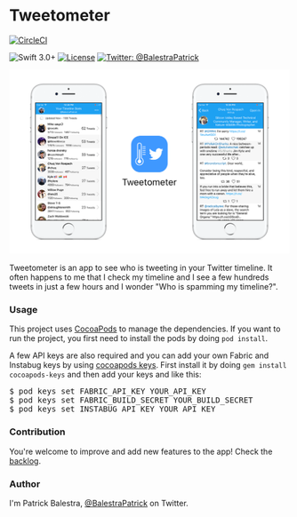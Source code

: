 # Tweetometer

[![CircleCI](https://circleci.com/gh/BalestraPatrick/Tweetometer.svg?style=svg)](https://circleci.com/gh/BalestraPatrick/Tweetometer)

![Swift 3.0+](https://img.shields.io/badge/Swift-3.0%2B-orange.svg)
[![License](https://img.shields.io/badge/License-%40MIT-lightgrey.svg)](https://raw.githubusercontent.com/BalestraPatrick/Tweetometer/master/LICENSE)
[![Twitter: @BalestraPatrick](https://img.shields.io/badge/Twitter-%40BalestraPatrick-blue.svg)](https://twitter.com/BalestraPatrick)

![](header.png)

Tweetometer is an app to see who is tweeting in your Twitter timeline. It often happens to me that I check my timeline and I see a few hundreds tweets in just a few hours and I wonder "Who is spamming my timeline?".

### Usage
This project uses [CocoaPods](https://github.com/CocoaPods/CocoaPods/) to manage the dependencies. If you want to run the project, you first need to install the pods by doing `pod install`.

A few API keys are also required and you can add your own Fabric and Instabug keys by using [cocoapods keys](https://github.com/orta/cocoapods-keys). First install it by doing `gem install cocoapods-keys` and then add your keys and like this:

<pre>$ pod keys set FABRIC_API_KEY YOUR_API_KEY
$ pod keys set FABRIC_BUILD_SECRET YOUR_BUILD_SECRET
$ pod keys set INSTABUG_API_KEY YOUR_API_KEY</pre>


### Contribution
You're welcome to improve and add new features to the app! Check the [backlog](https://github.com/BalestraPatrick/Tweetometer/projects/1).

### Author
I'm Patrick Balestra, [@BalestraPatrick](http://www.twitter.com/BalestraPatrick) on Twitter.
